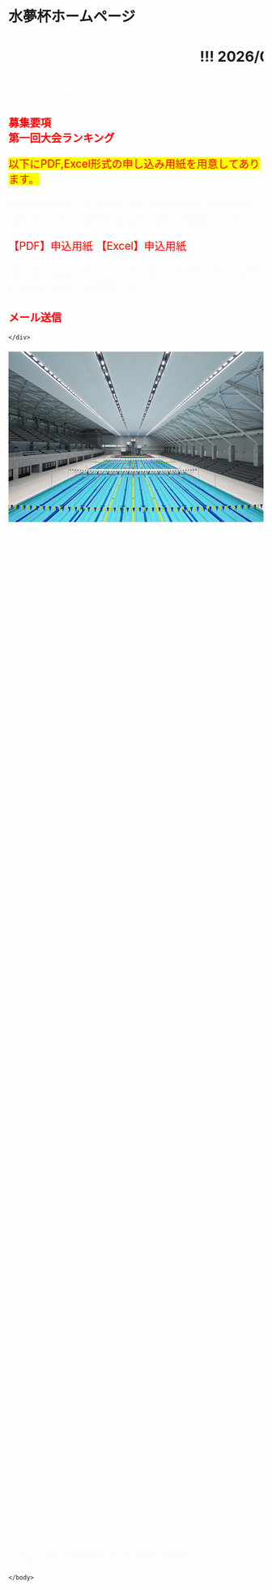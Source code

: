 # 水夢杯ホームページ
<html lang="ja" data-loaded="false" data-scrolled="false" data-spmenu="closed">
<head>
<meta charset="UTF-8">
<meta http-equiv="Content-Type" content="text/html; charset=UTF-8">
<meta http-equiv="X-UA-Compatible" content="IE=EmulateIE10" />
<meta http-equiv="X-UA-Compatible" content="IE=edge">
<meta name="viewport" content="width=device-width, initial-scale=1.0">
<!--ここから上はお決まりの定型文です-->

<!--ここからが表現の書式などを決めるcssという部分-->
<style type="text/css">
p {
color: #fffafa;
font-size: 1.5em;
}

.red {color:#ff0000;}
.grey {color:#ffffff; background:#999999;}
.snow {color:#fffafa;}
.yellow {color:#ff0000; background:#ffff00;}
.blue {color:#0000ff;}
.white {color:#ffffff; blinking;}
.waku {border:2px dotted #99cc66;
line-height: 200%;
padding: 10px;}

main {
background-color: rgba(255, 255, 255, 0.5);
}

section {
background-color: rgba(0, 225, 0, 0.3);
}

/* 点滅 */
.blinking{
-webkit-animation:blink 1.5s ease-in-out infinite alternate;
-moz-animation:blink 1.5s ease-in-out infinite alternate;
animation:blink 1.5s ease-in-out infinite alternate;
}
@-webkit-keyframes blink{
0% {opacity:0;}
100% {opacity:1;}
}
@-moz-keyframes blink{
0% {opacity:0;}
100% {opacity:1;}
}
@keyframes blink{
0% {opacity:0;}
100% {opacity:1;}
}

#wrap {background:none} /*PC用の背景はオフ*/
/*背景を表示させる部分*/
body::before {
content:"";
display:block;
position:fixed;
top:0;
left:0;
z-index:-1;
width:100%;
height:100vh;
background:url(haikei.JPG) center/cover no-repeat;
-webkit-background-size:cover;/*Android4*/
}

a.p:hover {
position: relative;
text-decoration: none;
}
a.p span {
display: none;
position: relative;
top: -0.5em;
left: 2em;
}
a.p:hover span {
border: none;
display: block;
width: 800px;
}

a {
  color: red;
  text-decoration: none;
}
    
@media screen and (min-width: 540px),
screen and (orientation: landscape) {
p.note { display: none; }
}

</style>
<link href="https://cdnjs.cloudflare.com/ajax/libs/lightbox2/2.7.1/css/lightbox.css" rel="stylesheet">
</head>
<body>
<p class="note">
モバイル端末をお使いの場合は、画面を横向きにすると
より見やすくご覧頂けます。
</p>

<!--ここ上は、ほぼそのまま使います！-->

<!--QRコードの挿入例-->
<!--
<p align="left"> <img src="QR_2025Apr18.png" alt="アクセス用QRコード" width="100">アクセス用QRコード</p>
-->

<!--流れ文字の挿入例-->
<h1><span class="gray"><marquee behavior="left">!!! 2026/02/**　第二回　水夢杯開催!!!</marquee></span></h1>

<!--ここから下が、本体部分-->
    
<h2><span class="white">第二回　水夢杯　募集要項</span></h2>
<h2><a href="2次要項.pdf" target="_blank">募集要項</a><br>
<a href="2025年_第1回水夢杯ランキング.pdf" target="_blank">第一回大会ランキング</a><br></h2>
<div class="section">
    <p><span class="yellow">以下にPDF,Excel形式の申し込み用紙を用意してあります。
    <p>印刷用紙に記入する方はする方はPDFを、PC等から電子データにて送付の方はExcelをご使用ください</span>
    <p><a href="仮申し込み用紙.pdf" target="_blank">【PDF】申込用紙</a>
    <a href="仮申し込み用紙.xlsx" target="_blank">【Excel】申込用紙</a><br>    
    <p>申し込みは以下メールボタンまたは、SmileKawachi＠gmail.com へ送付願います</span></p>
    <h2><a href="mailto:smilekawachi@gmail.com?cc=laevatein2007@yahoo.co.jp&amp;subject=連絡&amp;body=クラブ参加願いです。">メール送信</a></h2>
    
    </div>




<a href="gazou.JPG" target="_blank"><img src="gazou.JPG" alt="サンプル画像" width="600" /></a>   

<br><br><br><br><br><br><br><br><br>





<br><br><br>








<br><br><br><br><br><br><br><br><br>





<br><br>

<br><br><br><br><br><br>

<!--本体はここまで-->


<!--画面に空白地帯を作って、背景が見えるようにしています-->
<br><br><br><br><br><br><br><br><br><br><br><br><br><br><br><br><br><br><br><br><br><br><br><br><br><br><br><br><br><br><br><br><br><br><br><br><br><br><br><br><br><br><br><br><br><br>



<!-- フッタ -->
<footer>
<p>Copyright 2025/04/20 R. Yamashita</p>
</footer>

<!--HPにさまざまなJavaScriptを呼び込むための書式-->
<script src="https://code.jquery.com/jquery-1.12.4.min.js" type="text/javascript"></script>
<script src="https://cdnjs.cloudflare.com/ajax/libs/lightbox2/2.7.1/js/lightbox.min.js" type="text/javascript"></script>

<script type='text/javascript' src='https://torokoid.github.io/shiba/jquery.js?ver=1.12.4'></script>
<script src="https://torokoid.github.io/shiba/jquery.goup.min.js"></script>
<script src="https://torokoid.github.io/shiba/my.js"></script>
    
    </body>
    
</html>
